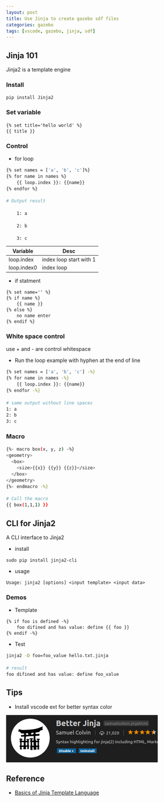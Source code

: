 ```yaml
---
layout: post
title: Use Jinja to create gazebo sdf files
categories: gazebo
tags: [vscode, gazebo, jinja, sdf]
---
```


## Jinja 101
Jinja2 is a template engine

### Install
~~~
pip install Jinja2
~~~



### Set variable
~~~jinja
{% set title='hello world' %}
{{ title }}
~~~


### Control 
- for loop
~~~bash
{% set names = ['a', 'b', 'c']%}
{% for name in names %}
    {{ loop.index }}: {{name}}
{% endfor %}

# Output result

    1: a

    2: b

    3: c
~~~

|  Variable   | Desc     |
| --- | --- | 
| loop.index    | index loop start with 1    | 
| loop.index0   | index loop 

- if statment
~~~
{% set name='' %}
{% if name %}
    {{ name }}
{% else %}
    no name enter
{% endif %}
~~~

### White space control
use + and - are control whitespace
- Run the loop example with hyphen at the end of line
~~~bash
{% set names = ['a', 'b', 'c'] -%}
{% for name in names -%}
    {{ loop.index }}: {{name}}
{% endfor -%}

# same output without line spaces
1: a
2: b
3: c
~~~

### Macro
~~~bash
{%- macro box(x, y, z) -%}
<geometry>
  <box>
    <size>{{x}} {{y}} {{z}}</size>
  </box>
</geometry>
{%- endmacro -%}

# Call the macro
{{ box(1,1,1) }}
~~~

## CLI for Jinja2
A CLI interface to Jinja2

- install
```
sudo pip install jinja2-cli
```
- usage
```
Usage: jinja2 [options] <input template> <input data>
```
### Demos
- Template
```
{% if foo is defined -%}
    foo difined and has value: define {{ foo }}
{% endif -%}
```

- Test
```bash
jinja2 -D foo=foo_value hello.txt.jinja

# result
foo difined and has value: define foo_value
```

## Tips
- Install vscode ext for better syntax color

![](/images/2018-12-04-23-16-27.png)

## Reference
- [Basics of Jinja Template Language](https://overiq.com/flask-101/basics-of-jinja-template-language/#attributes-and-method)
